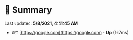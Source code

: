 # 📖 Summary
Last updated: **5/8/2021, 4:41:45 AM**

- `GET` [https://google.com](https://google.com) - **Up** (167ms)
